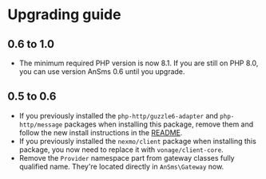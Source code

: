 # Upgrading guide

## 0.6 to 1.0
- The minimum required PHP version is now 8.1. If you are still on PHP 8.0, you can use version
  AnSms 0.6 until you upgrade.


## 0.5 to 0.6
- If you previously installed the `php-http/guzzle6-adapter` and
  `php-http/message` packages when installing this package, remove
  them and follow the new install instructions in the [README](README.md).
- If you previously installed the `nexmo/client` package when installing
  this package, you now need to replace it with `vonage/client-core`.
- Remove the `Provider` namespace part from gateway classes fully qualified
  name. They're located directly in `AnSms\Gateway` now.
